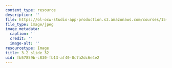 ```yaml
---
content_type: resource
description: ''
file: https://ol-ocw-studio-app-production.s3.amazonaws.com/courses/15-s21-nuts-and-bolts-of-business-plans-january-iap-2014/fb57859bc830fb13af400c7a2dc6e4e2_Slide32.JPG
file_type: image/jpeg
image_metadata:
  caption: ''
  credit: ''
  image-alt: ''
resourcetype: Image
title: 3.2 slide 32
uid: fb57859b-c830-fb13-af40-0c7a2dc6e4e2
---
```

